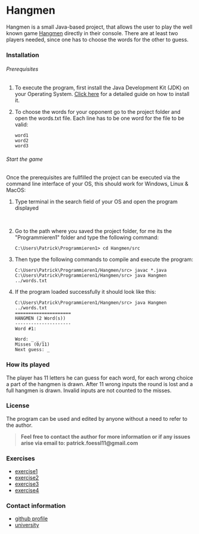 # Hangmen

Hangmen is a small Java-based project, that allows the user to play the well known game [Hangmen][hm] directly in their console. There are at least two players needed, since one has to choose the words for the other to guess.

### Installation 

###### Prerequisites
1. To execute the program, first install the Java Development Kit (JDK) on your Operating System.
 [Click here][jdk] for a detailed guide on how to install it.

2. To choose the words for your opponent go to the project folder and open the words.txt file. Each line has to be one word for the file to be valid:
    ```shell
    word1
    word2
    word3
   ```
   
###### Start the game
Once the prerequisites are fullfilled the project can be executed via the command line interface of your OS, this should work for Windows, Linux & MacOS:

1. Type terminal in the search field of your OS and open the program displayed
</br>

2. Go to the path where you saved the project folder, for me its the "Programmieren1" folder and type the following command: 
    ```shell
    C:\Users\Patrick\Programmieren1> cd Hangmen/src
   ```
   
3. Then type the following commands to compile and execute the program:
    ```shell
    C:\Users\Patrick\Programmieren1/Hangmen/src> javac *.java
    C:\Users\Patrick\Programmieren1/Hangmen/src> java Hangmen ../words.txt
   ```
   
4. If the program loaded successfully it should look like this:
    ```shell
    C:\Users\Patrick\Programmieren1/Hangmen/src> java Hangmen ../words.txt
    =====================
    HANGMEN (2 Word(s))
    ---------------------
    Word #1:
    
    Word: _ _ _
    Misses (0/11)
    Next guess: _
    ```
    
### How its played
The player has 11 letters he can guess for each word, for each wrong choice a part of the hangmen is drawn. After 11 wrong inputs the round is lost and a full hangmen is drawn. Invalid inputs are not counted to the misses. 

### License
The program can be used and edited by anyone without a need to refer to the author.

> __Feel free to contact the author for more information or if any issues arise via email to: patrick.foessl11@gmail.com__

### Exercises
- [exercise1][ue1]
- [exercise2][ue2]
- [exercise3][ue3]
- [exercise4][ue4]
### Contact information

- [github profile][github]
- [university][uni]



[hm]: <https://dictionary.cambridge.org/dictionary/english/hangman>
[jdk]: <https://www3.ntu.edu.sg/home/ehchua/programming/howto/jdk_howto.html>
[ue1]: exercise1.md
[ue2]: exercise2.md
[ue3]: exercise3.md
[ue4]: exercise4.md
[github]: https://github.com/patinfo98
[uni]: https://www.fh-joanneum.at/



